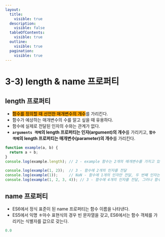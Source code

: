 ```yaml
---
layout:
  title:
    visible: true
  description:
    visible: false
  tableOfContents:
    visible: true
  outline:
    visible: true
  pagination:
    visible: true
---
```


# 3-3) length & name 프로퍼티

## length 프로퍼티

* <mark style="background-color:orange;">함수를 정의할 때 선언한 매개변수의 개수</mark>를 가리킨다.
* 함수가 예상하는 매개변수의 수를 알고 싶을 때 유용하다.
* 함수에 실제로 전달된 인자의 수와는 관계가 없다.
* **`arguments 객체`의 length 프로퍼티는 인자(argument)의 개수**를 가리키고, **`함수 객체`의 length 프로퍼티는 매개변수(parameter)의 개수**를 가리킨다.

```javascript
function example(a, b) {
  return a + b;
}
console.log(example.length); // 2 - example 함수는 2개의 매개변수를 가지고 있음을 나타냄

console.log(example(1, 2));  // 3 - 함수에 2개의 인자를 전달
console.log(example(1));     // NaN - 함수에 1개의 인자만 전달, 두 번째 인자는 undefined
console.log(example(1, 2, 3, 4)); // 3 - 함수에 4개의 인자를 전달, 그러나 함수는 처음 2개의 인자만 사용
```

##

## name 프로퍼티

* ES6에서 정식 표준이 된 name 프로퍼티는 함수 이름을 나타낸다.
* ES5에서 익명 ㅎ마수 표현식의 경우 빈 문자열을 갖고, ES6에서는 함수 객체를 가리키는 식별자를 값으로 갖는다.

```javascript
0.0
```
